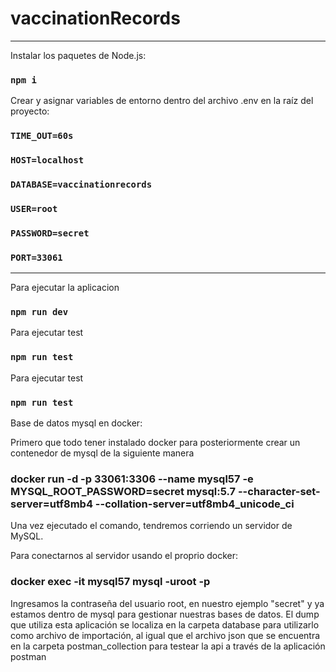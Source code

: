 # vaccinationRecords

<hr/>

Instalar los paquetes de Node.js:
### `npm i`

Crear y asignar variables de entorno dentro del archivo .env en la raíz del proyecto:

### `TIME_OUT=60s`
### `HOST=localhost`
### `DATABASE=vaccinationrecords`
### `USER=root`
### `PASSWORD=secret`
### `PORT=33061`
<hr/>

Para ejecutar la aplicacion
### `npm run dev`

Para ejecutar test
### `npm run test`

Para ejecutar test
### `npm run test`

Base de datos mysql en docker:

Primero que todo tener instalado docker para posteriormente crear un contenedor de mysql de la siguiente manera

### docker run -d -p 33061:3306 --name mysql57 -e MYSQL_ROOT_PASSWORD=secret mysql:5.7 --character-set-server=utf8mb4 --collation-server=utf8mb4_unicode_ci

Una vez ejecutado el comando, tendremos corriendo un servidor de MySQL.

Para conectarnos al servidor usando el proprio docker:

### docker exec -it mysql57 mysql -uroot -p

Ingresamos la contraseña del usuario root, en nuestro ejemplo "secret" y ya estamos dentro de mysql para gestionar nuestras bases de datos.
El dump que utiliza esta aplicación se localiza en la carpeta database para utilizarlo como archivo de importación, al igual que el archivo json que se encuentra en la carpeta postman_collection para testear la api a través de la aplicación postman